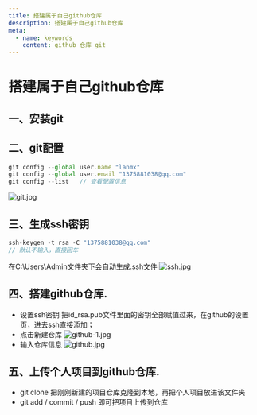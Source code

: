 ```yaml
---
title: 搭建属于自己github仓库
description: 搭建属于自己github仓库
meta:
  - name: keywords
    content: github 仓库 git
---
```

# 搭建属于自己github仓库
## 一、安装git
## 二、git配置
```js
git config --global user.name "lanmx"
git config --global user.email "1375881038@qq.com"
git config --list   // 查看配置信息
```
![git.jpg](@alias/git.jpg)

## 三、生成ssh密钥
```js
ssh-keygen -t rsa -C "1375881038@qq.com"
// 默认不输入，直接回车
```
在C:\Users\Admin文件夹下会自动生成.ssh文件
![ssh.jpg](@alias/ssh.jpg)

## 四、搭建github仓库.
- 设置ssh密钥
把id_rsa.pub文件里面的密钥全部赋值过来，在github的设置页，进去ssh直接添加；
- 点击新建仓库
![github-1.jpg](@alias/github-1.jpg)
- 输入仓库信息
![github.jpg](@alias/github.jpg)

## 五、上传个人项目到github仓库.
- git clone
把刚刚新建的项目仓库克隆到本地，再把个人项目放进该文件夹
- git add / commit / push 即可把项目上传到仓库
